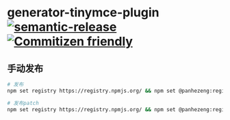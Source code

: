 # generator-tinymce-plugin [![semantic-release](https://img.shields.io/badge/%20%20%F0%9F%93%A6%F0%9F%9A%80-semantic--release-e10079.svg)](https://github.com/semantic-release/semantic-release)[![Commitizen friendly](https://img.shields.io/badge/commitizen-friendly-brightgreen.svg)](http://commitizen.github.io/cz-cli/)

## 手动发布

```bash
# 发布
npm set registry https://registry.npmjs.org/ && npm set @panhezeng:registry https://registry.npmjs.org/ && npm publish --access public && npm set registry https://registry.npm.taobao.org/ && npm set @panhezeng:registry https://registry.npm.taobao.org/

# 发布patch
npm set registry https://registry.npmjs.org/ && npm set @panhezeng:registry https://registry.npmjs.org/ && npm version patch && npm publish --access public && npm set registry https://registry.npm.taobao.org/ && npm set @panhezeng:registry https://registry.npm.taobao.org/

```
